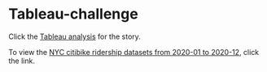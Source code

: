 # Tableau-challenge

Click the [Tableau analysis](https://public.tableau.com/profile/yeonjae.r#!/vizhome/Citibike_Analysis_16121799030900/Story1) for the story. 

To view the [NYC citibike ridership datasets from 2020-01 to 2020-12](https://s3.amazonaws.com/tripdata/index.html), click the link. 
